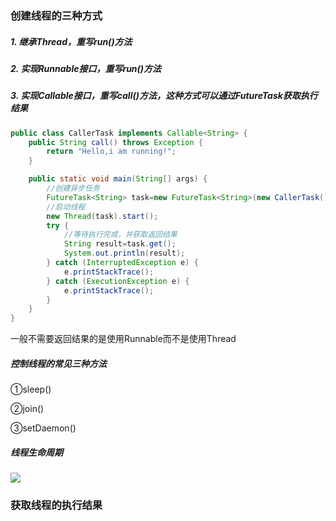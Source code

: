 ### 创建线程的三种方式

##### 1. 继承Thread，重写run()方法

##### 2. 实现Runnable接口，重写run()方法

##### 3. 实现Callable接口，重写call()方法，这种方式可以通过FutureTask获取执行结果

```java
public class CallerTask implements Callable<String> {
    public String call() throws Exception {
        return "Hello,i am running!";
    }

    public static void main(String[] args) {
        //创建异步任务
        FutureTask<String> task=new FutureTask<String>(new CallerTask());
        //启动线程
        new Thread(task).start();
        try {
            //等待执行完成，并获取返回结果
            String result=task.get();
            System.out.println(result);
        } catch (InterruptedException e) {
            e.printStackTrace();
        } catch (ExecutionException e) {
            e.printStackTrace();
        }
    }
}
```

一般不需要返回结果的是使用Runnable而不是使用Thread

##### 控制线程的常见三种方法

①sleep()

②join()

③setDaemon()

##### 线程生命周期

![](E:\projectCode\spring-boot-demo1\demo-orm-mybatis\src\test\java\com\xkcoding\orm\mybatis\thread\doc\assets\线程生命周期.png)

### 获取线程的执行结果

